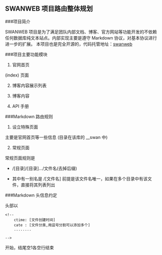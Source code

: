 SWANWEB 项目路由整体规划
------------------------

###项目简介

SWANWEB 项目是为了满足团队内部文档、博客、官方网站等功能开发的不依赖任何数据库纯文本站点。内部实现主要是遵守 Markdown 协议，对基本协议进行进一步的扩展。
本项目也是完全开源的，代码托管地址：[swanweb][swanweb]

###项目主要功能模块

1. 官网首页

(index) 页面

2. 博客内容展示列表

3. 博客内容

4. API 手册


###Markdown 路由规则

1. 设立特殊页面

主要是官网首页等一些信息 (目录在该库的 \_\_swan 中)

2. 常规页面

常规页面规则是 

- /[目录]/[目录].../文件名(去掉后缀)

- 其中有一别名是 /[文件名]   前提是该文件名唯一，如果在多个目录中有该文件，直接将其列表列出


###Markdown 头信息约定

头部以 


	<!--
		ctime: [文件创建时间]
		cate : [文件分类,用逗号分割可以添加多个]
		........

	-->
	

开始，结尾空1各空行结束


[swanweb]:https://github.com/nmred/swanweb



<!--
	ctime: Mon Sep  9 23:24:15 CST 2013
	cate : 1, 2, 3 
-->
